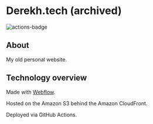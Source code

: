 # Derekh.tech (archived)

![actions-badge](https://github.com/sashadereh/derekh.tech/workflows/Deploy%20website/badge.svg?branch=master)

## About
My old personal website.

## Technology overview
Made with [Webflow](https://webflow.com).

Hosted on the Amazon S3 behind the Amazon CloudFront.

Deployed via GitHub Actions.
